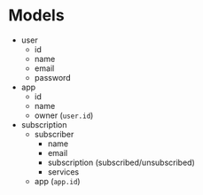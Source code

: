 # Models

- user
    - id
    - name
    - email
    - password
- app
    - id
    - name
    - owner (`user.id`)
- subscription
    - subscriber 
        - name
        - email
        - subscription (subscribed/unsubscribed)
        - services
    - app (`app.id`)
